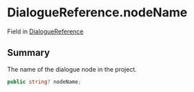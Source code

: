 # DialogueReference.nodeName

Field in [DialogueReference](/docs/api/csharp/yarn.unity.dialoguereference.md)

## Summary


The name of the dialogue node in the project.


```csharp
public string? nodeName;
```

